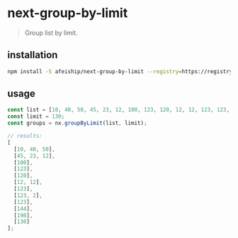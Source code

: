 # next-group-by-limit
> Group list by limit.

## installation
```bash
npm install -S afeiship/next-group-by-limit --registry=https://registry.npm.taobao.org
```

## usage
```js
const list = [10, 40, 50, 45, 23, 12, 100, 123, 120, 12, 12, 123, 123, 2, 123, 144, 198, 130];
const limit = 130;
const groups = nx.groupByLimit(list, limit);

// results:
[
  [10, 40, 50],
  [45, 23, 12],
  [100],
  [123],
  [120],
  [12, 12],
  [123],
  [123, 2],
  [123],
  [144],
  [198],
  [130]
];
```
